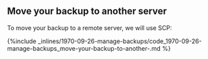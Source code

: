 <!-- post: -->


## Move your backup to another server
To move your backup to a remote server, we will use SCP:



{%include _inlines/1970-09-26-manage-backups/code_1970-09-26-manage-backups_move-your-backup-to-another-.md %}



